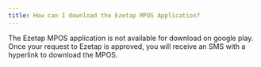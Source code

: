 ```yaml
---
title: How can I download the Ezetap MPOS Application?
---
```


The Ezetap MPOS application is not available for download on google play. Once your request to Ezetap is approved, you will receive an SMS with a hyperlink to download the MPOS.   